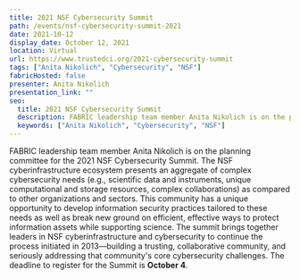 ```yaml
---
title: 2021 NSF Cybersecurity Summit
path: /events/nsf-cybersecurity-summit-2021
date: 2021-10-12
display_date: October 12, 2021
location: Virtual
url: https://www.trustedci.org/2021-cybersecurity-summit
tags: ["Anita Nikolich", "Cybersecurity", "NSF"]
fabricHosted: false
presenter: Anita Nikolich
presentation_link: ""
seo:
  title: 2021 NSF Cybersecurity Summit
  description: FABRIC leadership team member Anita Nikolich is on the planning committee for the 2021 NSF Cybersecurity Summit. The NSF cyberinfrastructure ecosystem presents an aggregate of complex cybersecurity needs (e.g., scientific data and instruments, unique computational and storage resources, complex collaborations) as compared to other organizations and sectors. This community has a unique opportunity to develop information security practices tailored to these needs as well as break new ground on efficient, effective ways to protect information assets while supporting science. The summit brings together leaders in NSF cyberinfrastructure and cybersecurity to continue the process initiated in 2013—building a trusting, collaborative community, and seriously addressing that community's core cybersecurity challenges. The deadline to register for the Summit is October 4.
  keywords: ["Anita Nikolich", "Cybersecurity", "NSF"]
---
```


FABRIC leadership team member Anita Nikolich is on the planning committee for the 2021 NSF Cybersecurity Summit. The NSF cyberinfrastructure ecosystem presents an aggregate of complex cybersecurity needs (e.g., scientific data and instruments, unique computational and storage resources, complex collaborations) as compared to other organizations and sectors. This community has a unique opportunity to develop information security practices tailored to these needs as well as break new ground on efficient, effective ways to protect information assets while supporting science. The summit brings together leaders in NSF cyberinfrastructure and cybersecurity to continue the process initiated in 2013—building a trusting, collaborative community, and seriously addressing that community's core cybersecurity challenges. The deadline to register for the Summit is <b>October 4</b>.
